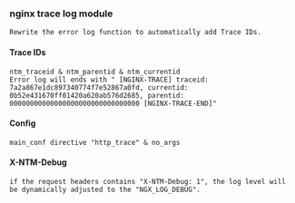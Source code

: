 ### nginx trace log module
    Rewrite the error log function to automatically add Trace IDs.

#### Trace IDs
    ntm_traceid & ntm_parentid & ntm_currentid
    Error log will ends with " [NGINX-TRACE] traceid: 7a2a867e1dc897340774f7e52867a0fd, currentid: 0b52e431670ff01420a620ab576d2685, parentid: 00000000000000000000000000000000 [NGINX-TRACE-END]"

#### Config
    main_conf directive "http_trace" & no_args

#### X-NTM-Debug
    if the request headers contains "X-NTM-Debug: 1", the log level will be dynamically adjusted to the "NGX_LOG_DEBUG".
